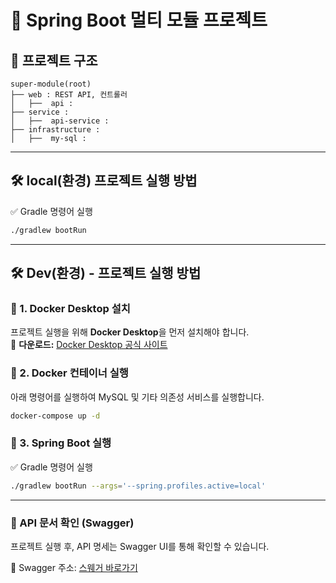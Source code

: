 # 🚀 Spring Boot 멀티 모듈 프로젝트

## 📂 프로젝트 구조
```
super-module(root)
├── web : REST API, 컨트롤러
│   ├──  api :
├── service : 
│   ├──  api-service :
├── infrastructure : 
│   ├──  my-sql :
```
---

## 🛠 **local(환경) 프로젝트 실행 방법**
✅ Gradle 명령어 실행
```bash
./gradlew bootRun
```

---
## 🛠 **Dev(환경) - 프로젝트 실행 방법**
### 🔹 1. **Docker Desktop 설치**
프로젝트 실행을 위해 **Docker Desktop**을 먼저 설치해야 합니다.  
🔗 **다운로드:** [Docker Desktop 공식 사이트](https://www.docker.com/products/docker-desktop/)

### 🔹 2. **Docker 컨테이너 실행**
아래 명령어를 실행하여 MySQL 및 기타 의존성 서비스를 실행합니다.

```bash
docker-compose up -d
```

### 🔹 3. Spring Boot 실행
✅ Gradle 명령어 실행
```bash
./gradlew bootRun --args='--spring.profiles.active=local'
```

---
### 🔗 API 문서 확인 (Swagger)
프로젝트 실행 후, API 명세는 Swagger UI를 통해 확인할 수 있습니다.

📌 Swagger 주소: [스웨거 바로가기](http://localhost:8080/swagger-ui/index.html)
